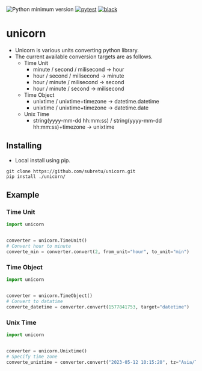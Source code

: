![Python minimum version](https://img.shields.io/badge/Python-3.8%2B-brightgreen)
[![pytest](https://github.com/subretu/unicorn/actions/workflows/pytest.yml/badge.svg)](https://github.com/subretu/unicorn/actions/workflows/pytest.yml)
[![black](https://github.com/subretu/unicorn/actions/workflows/format.yml/badge.svg)](https://github.com/subretu/unicorn/actions/workflows/format.yml)

# unicorn
- Unicorn is various units converting python library.
- The current available conversion targets are as follows.
  - Time Unit
    - minute / second / milisecond → hour
    - hour / second / milisecond → minute
    - hour / minute / milisecond → second
    - hour / minute / second → milisecond
  - Time Object
    - unixtime / unixtime+timezone → datetime.datetime
    - unixtime / unixtime+timezone → datetime.date
  - Unix Time
    - string(yyyy-mm-dd hh:mm:ss) / string(yyyy-mm-dd hh:mm:ss)+timezone → unixtime

## Installing

  - Local install using pip.

  ```
  git clone https://github.com/subretu/unicorn.git
  pip install ./unicorn/
  ```



## Example

### Time Unit

```python
import unicorn


converter = unicorn.TimeUnit()
# Convert hour to minute
converte_min = converter.convert(2, from_unit="hour", to_unit="min")
```

### Time Object

```python
import unicorn


converter = unicorn.TimeObject()
# Convert to datatime
converte_datetime = converter.convert(1577841753, target="datetime")
```

### Unix Time

```python
import unicorn


converter = unicorn.Unixtime()
# Specify time zone
converte_unixtime = converter.convert("2023-05-12 10:15:20", tz="Asia/Tokyo")
```
